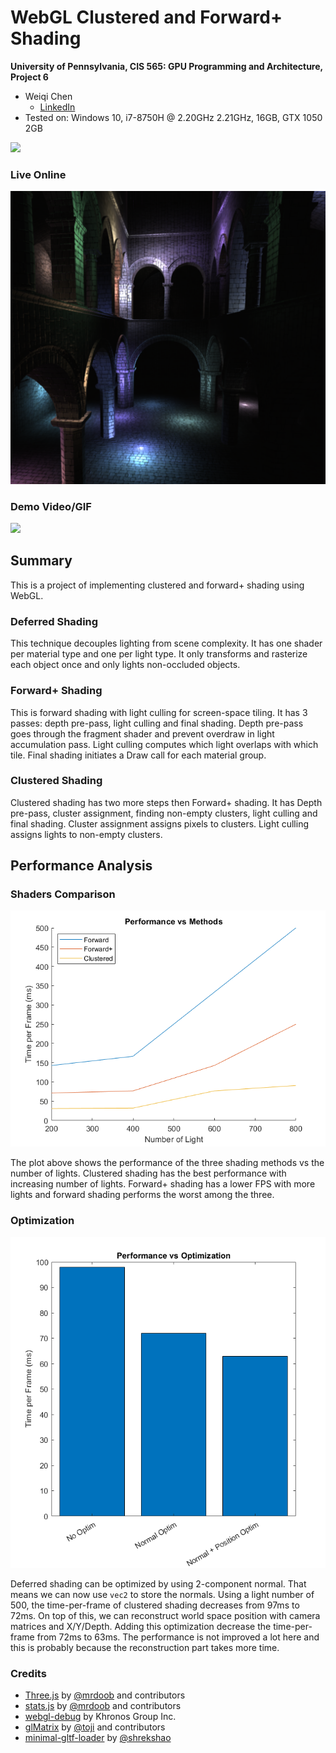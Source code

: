 WebGL Clustered and Forward+ Shading
======================

**University of Pennsylvania, CIS 565: GPU Programming and Architecture, Project 6**

* Weiqi Chen
  * [LinkedIn](https://www.linkedin.com/in/weiqi-ricky-chen-2b04b2ab/)
* Tested on: Windows 10, i7-8750H @ 2.20GHz 2.21GHz, 16GB, GTX 1050 2GB

![](img/1.gif)

### Live Online

[![](img/thumb.png)](http://TODO.github.io/Project5B-WebGL-Deferred-Shading)

### Demo Video/GIF

![](img/2.gif)

## Summary
This is a project of implementing clustered and forward+ shading using WebGL.

### Deferred Shading
This technique decouples lighting from scene complexity. It has one shader per material type and one per light type. It only transforms and rasterize each object once and only lights non-occluded objects.

### Forward+ Shading
This is forward shading with light culling for screen-space tiling. It has 3 passes: depth pre-pass, light culling and final shading. Depth pre-pass goes through the fragment shader and prevent overdraw in light accumulation pass. Light culling computes which light overlaps with which tile. Final shading initiates a Draw call for each material group.

### Clustered Shading
Clustered shading has two more steps then Forward+ shading. It has Depth pre-pass, cluster assignment, finding non-empty clusters, light culling and final shading. Cluster assignment assigns pixels to clusters. Light culling assigns lights to non-empty clusters.

## Performance Analysis

### Shaders Comparison

![](img/p1.png)

The plot above shows the performance of the three shading methods vs the number of lights. Clustered shading has the best performance with increasing number of lights. Forward+ shading has a lower FPS with more lights and forward shading performs the worst among the three.

### Optimization

![](img/p2.png)

Deferred shading can be optimized by using 2-component normal. That means we can now use `vec2` to store the normals. Using a light number of 500, the time-per-frame of clustered shading decreases from 97ms to 72ms. On top of this, we can reconstruct world space position with camera matrices and X/Y/Depth. Adding this optimization decrease the time-per-frame from 72ms to 63ms. The performance is not improved a lot here and this is probably because the reconstruction part takes more time.


### Credits

* [Three.js](https://github.com/mrdoob/three.js) by [@mrdoob](https://github.com/mrdoob) and contributors
* [stats.js](https://github.com/mrdoob/stats.js) by [@mrdoob](https://github.com/mrdoob) and contributors
* [webgl-debug](https://github.com/KhronosGroup/WebGLDeveloperTools) by Khronos Group Inc.
* [glMatrix](https://github.com/toji/gl-matrix) by [@toji](https://github.com/toji) and contributors
* [minimal-gltf-loader](https://github.com/shrekshao/minimal-gltf-loader) by [@shrekshao](https://github.com/shrekshao)

